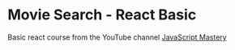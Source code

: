 # Movie Search - React Basic

Basic react course from the YouTube channel [JavaScript Mastery](https://www.youtube.com/@javascriptmastery)
